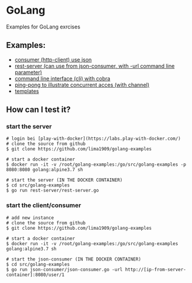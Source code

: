 # GoLang
Examples for GoLang exrcises

## Examples:
* [consumer (http-client) use json](./json-consumer)
* [rest-server (can use from json-consumer, with -url command line parameter)](./rest-server)
* [command line interface (cli) with cobra](./cli)
* [ping-pong to illustrate concurrent acces (with channel)](./concurrent)
* [templates](./template)

## How can I test it?

### start the server

    # login bei [play-with-docker](https://labs.play-with-docker.com/)
    # clone the source from github
    $ git clone https://github.com/lima1909/golang-examples
    
    # start a docker container
    $ docker run -it -v /root/golang-examples:/go/src/golang-examples -p 8080:8080 golang:alpine3.7 sh

    # start the server (IN THE DOCKER CONTAINER)
    $ cd src/golang-examples
    $ go run rest-server/rest-server.go

### start the client/consumer

    # add new instance
    # clone the source from github
    $ git clone https://github.com/lima1909/golang-examples
    
    # start a docker container
    $ docker run -it -v /root/golang-examples:/go/src/golang-examples golang:alpine3.7 sh

    # start the json-consumer (IN THE DOCKER CONTAINER)
    $ cd src/golang-examples
    $ go run json-consumer/json-consumer.go -url http://[ip-from-server-container]:8080/user/1